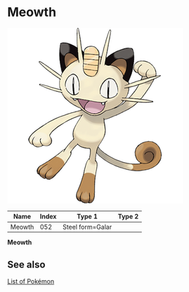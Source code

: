 # Meowth


![Meowth](images/052.png)

| **Name** | **Index** | **Type 1** | **Type 2** |
|----|----|----|----|
| Meowth | 052 | Steel form=Galar  |  |

**Meowth** 

## See also

[List of Pokémon](../pokemon.md)
